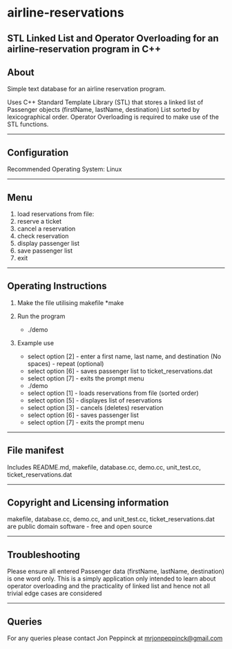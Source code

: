 # airline-reservations
STL Linked List and Operator Overloading for an airline-reservation program in C++
-----
About
-----
Simple text database for an airline reservation program.

Uses C++ Standard Template Library (STL) that stores a linked list of Passenger objects (firstName, lastName, destination)
List sorted by lexicographical order. Operator Overloading is required to make use of the STL functions.
   
-------------
Configuration
-------------
Recommended Operating System: Linux

----
Menu
----
1. load reservations from file:
2. reserve a ticket
3. cancel a reservation
4. check reservation
5. display passenger list
6. save passenger list
7. exit


--------------------------
**Operating Instructions**
--------------------------
1. Make the file utilising makefile
   *make
              
2. Run the program
    * ./demo
    
3. Example use
   * select option [2] - enter a first name, last name, and destination (No spaces) - repeat (optional)
   * select option [6] - saves passenger list to ticket_reservations.dat
   * select option [7] - exits the prompt menu
   * ./demo
   * select option [1] - loads reservations from file (sorted order)
   * select option [5] - displayes list of reservations
   * select option [3] - cancels (deletes) reservation
   * select option [6] - saves passenger list
   * select option [7] - exits the prompt menu
           
-------------
File manifest
-------------
Includes README.md, makefile, database.cc, demo.cc, unit_test.cc, ticket_reservations.dat

-----------------------------------
Copyright and Licensing information
-----------------------------------
makefile, database.cc, demo.cc, and unit_test.cc, ticket_reservations.dat are public domain software - free and open source

----------------
Troubleshooting
----------------
Please ensure all entered Passenger data (firstName, lastName, destination) is one word only. This is a simply application only 
intended to learn about operator overloading and the practicality of linked list and hence not all trivial edge cases are considered

-------
Queries
-------
For any queries please contact Jon Peppinck at mrjonpeppinck@gmail.com



